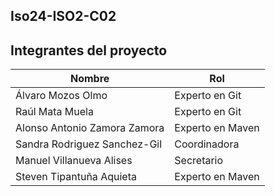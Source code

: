 ## Iso24-ISO2-C02

## Integrantes del proyecto

| Nombre                                    | Rol              |
|-------------------------------------------|------------------|
| Álvaro Mozos Olmo                         | Experto en Git   |
| Raúl Mata Muela                           | Experto en Git   |
| Alonso Antonio Zamora Zamora              | Experto en Maven |
| Sandra Rodriguez Sanchez-Gil              | Coordinadora     |
| Manuel Villanueva Alises                  | Secretario       |
| Steven Tipantuña Aquieta                  | Experto en Maven |
